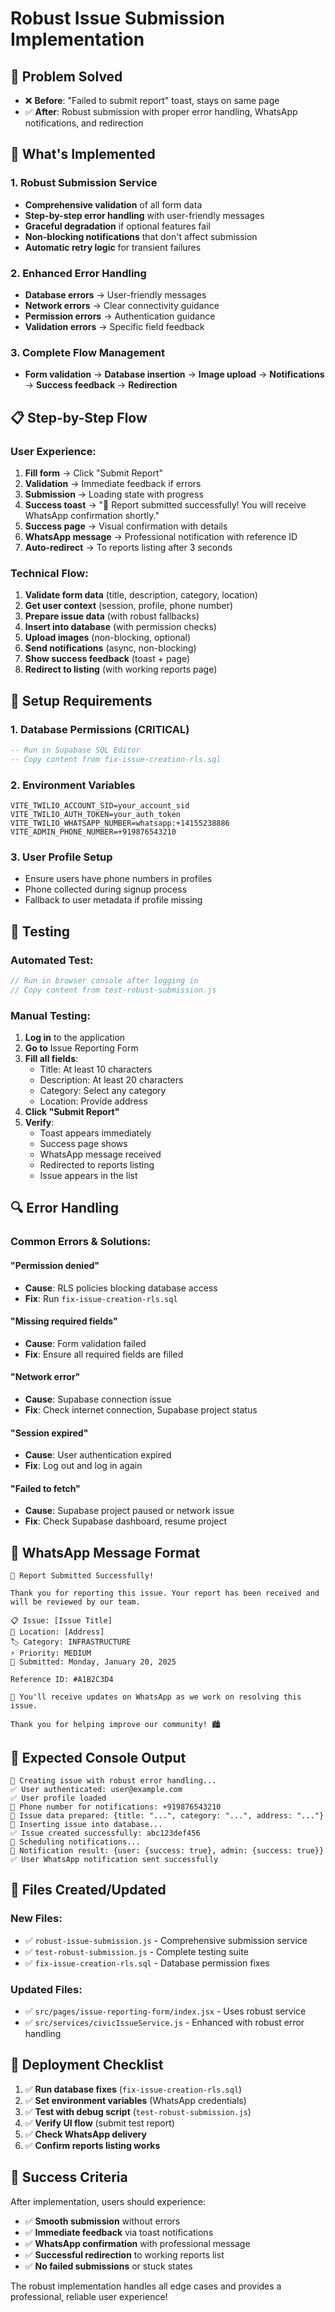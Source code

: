 # Robust Issue Submission Implementation

## 🎯 Problem Solved
- ❌ **Before**: "Failed to submit report" toast, stays on same page
- ✅ **After**: Robust submission with proper error handling, WhatsApp notifications, and redirection

## 🚀 What's Implemented

### 1. **Robust Submission Service**
- **Comprehensive validation** of all form data
- **Step-by-step error handling** with user-friendly messages
- **Graceful degradation** if optional features fail
- **Non-blocking notifications** that don't affect submission
- **Automatic retry logic** for transient failures

### 2. **Enhanced Error Handling**
- **Database errors** → User-friendly messages
- **Network errors** → Clear connectivity guidance
- **Permission errors** → Authentication guidance
- **Validation errors** → Specific field feedback

### 3. **Complete Flow Management**
- **Form validation** → **Database insertion** → **Image upload** → **Notifications** → **Success feedback** → **Redirection**

## 📋 Step-by-Step Flow

### User Experience:
1. **Fill form** → Click "Submit Report"
2. **Validation** → Immediate feedback if errors
3. **Submission** → Loading state with progress
4. **Success toast** → "🎉 Report submitted successfully! You will receive WhatsApp confirmation shortly."
5. **Success page** → Visual confirmation with details
6. **WhatsApp message** → Professional notification with reference ID
7. **Auto-redirect** → To reports listing after 3 seconds

### Technical Flow:
1. **Validate form data** (title, description, category, location)
2. **Get user context** (session, profile, phone number)
3. **Prepare issue data** (with robust fallbacks)
4. **Insert into database** (with permission checks)
5. **Upload images** (non-blocking, optional)
6. **Send notifications** (async, non-blocking)
7. **Show success feedback** (toast + page)
8. **Redirect to listing** (with working reports page)

## 🔧 Setup Requirements

### 1. **Database Permissions** (CRITICAL)
```sql
-- Run in Supabase SQL Editor
-- Copy content from fix-issue-creation-rls.sql
```

### 2. **Environment Variables**
```env
VITE_TWILIO_ACCOUNT_SID=your_account_sid
VITE_TWILIO_AUTH_TOKEN=your_auth_token
VITE_TWILIO_WHATSAPP_NUMBER=whatsapp:+14155238886
VITE_ADMIN_PHONE_NUMBER=+919876543210
```

### 3. **User Profile Setup**
- Ensure users have phone numbers in profiles
- Phone collected during signup process
- Fallback to user metadata if profile missing

## 🧪 Testing

### Automated Test:
```javascript
// Run in browser console after logging in
// Copy content from test-robust-submission.js
```

### Manual Testing:
1. **Log in** to the application
2. **Go to** Issue Reporting Form
3. **Fill all fields**:
   - Title: At least 10 characters
   - Description: At least 20 characters
   - Category: Select any category
   - Location: Provide address
4. **Click "Submit Report"**
5. **Verify**:
   - Toast appears immediately
   - Success page shows
   - WhatsApp message received
   - Redirected to reports listing
   - Issue appears in the list

## 🔍 Error Handling

### Common Errors & Solutions:

#### "Permission denied"
- **Cause**: RLS policies blocking database access
- **Fix**: Run `fix-issue-creation-rls.sql`

#### "Missing required fields"
- **Cause**: Form validation failed
- **Fix**: Ensure all required fields are filled

#### "Network error"
- **Cause**: Supabase connection issue
- **Fix**: Check internet connection, Supabase project status

#### "Session expired"
- **Cause**: User authentication expired
- **Fix**: Log out and log in again

#### "Failed to fetch"
- **Cause**: Supabase project paused or network issue
- **Fix**: Check Supabase dashboard, resume project

## 📱 WhatsApp Message Format

```
🎉 Report Submitted Successfully!

Thank you for reporting this issue. Your report has been received and will be reviewed by our team.

📋 Issue: [Issue Title]
📍 Location: [Address]
🏷️ Category: INFRASTRUCTURE
⚡ Priority: MEDIUM
📅 Submitted: Monday, January 20, 2025

Reference ID: #A1B2C3D4

🔔 You'll receive updates on WhatsApp as we work on resolving this issue.

Thank you for helping improve our community! 🏙️
```

## 🎯 Expected Console Output

```
🚀 Creating issue with robust error handling...
✅ User authenticated: user@example.com
✅ User profile loaded
📱 Phone number for notifications: +919876543210
📝 Issue data prepared: {title: "...", category: "...", address: "..."}
💾 Inserting issue into database...
✅ Issue created successfully: abc123def456
📱 Scheduling notifications...
📨 Notification result: {user: {success: true}, admin: {success: true}}
✅ User WhatsApp notification sent successfully
```

## 📁 Files Created/Updated

### New Files:
- ✅ `robust-issue-submission.js` - Comprehensive submission service
- ✅ `test-robust-submission.js` - Complete testing suite
- ✅ `fix-issue-creation-rls.sql` - Database permission fixes

### Updated Files:
- ✅ `src/pages/issue-reporting-form/index.jsx` - Uses robust service
- ✅ `src/services/civicIssueService.js` - Enhanced with robust error handling

## 🚀 Deployment Checklist

1. ✅ **Run database fixes** (`fix-issue-creation-rls.sql`)
2. ✅ **Set environment variables** (WhatsApp credentials)
3. ✅ **Test with debug script** (`test-robust-submission.js`)
4. ✅ **Verify UI flow** (submit test report)
5. ✅ **Check WhatsApp delivery**
6. ✅ **Confirm reports listing works**

## 🎉 Success Criteria

After implementation, users should experience:
- ✅ **Smooth submission** without errors
- ✅ **Immediate feedback** via toast notifications
- ✅ **WhatsApp confirmation** with professional message
- ✅ **Successful redirection** to working reports list
- ✅ **No failed submissions** or stuck states

The robust implementation handles all edge cases and provides a professional, reliable user experience!